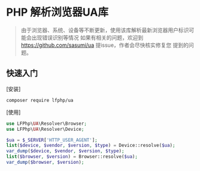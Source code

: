 # PHP 解析浏览器UA库
> 由于浏览器、系统、设备等不断更新，使用该库解析最新浏览器用户标识可能会出现错误识别等情况
> 如果有相关的问题，欢迎到 https://github.com/sasumi/ua 提issue，作者会尽快核实修复您
> 提到的问题。

## 快速入门
[安装]
```shell script
composer require lfphp/ua
```

[使用]
```php
use LFPhp\UA\Resolver\Browser;
use LFPhp\UA\Resolver\Device;

$ua = $_SERVER['HTTP_USER_AGENT'];
list($device, $vendor, $version, $type) = Device::resolve($ua);
var_dump($device, $vendor, $version, $type);
list($browser, $version) = Browser::resolve($ua);
var_dump($browser, $version);
```